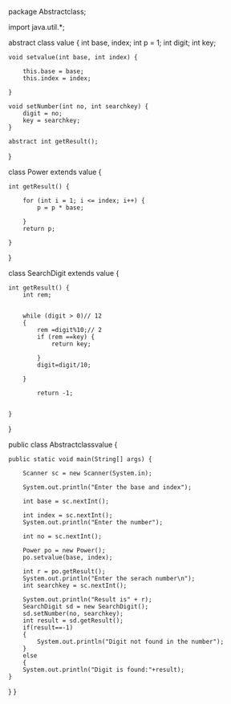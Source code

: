 package Abstractclass;

import java.util.*;

abstract class value {
	int base, index;
	int p = 1;
	int digit;
	int key;

	void setvalue(int base, int index) {

		this.base = base;
		this.index = index;

	}

	void setNumber(int no, int searchkey) {
		digit = no;
		key = searchkey;
	}

	abstract int getResult();

}

class Power extends value {

	int getResult() {

		for (int i = 1; i <= index; i++) {
			p = p * base;

		}
		return p;

	}

}

class SearchDigit extends value {
	

	int getResult() {
		int rem;


		while (digit > 0)// 12
		{
			rem =digit%10;// 2
			if (rem ==key) {
				return key;
			
			}
			digit=digit/10;

		}
		
			return -1;
		
		
	}
}

public class Abstractclassvalue {

	public static void main(String[] args) {

		Scanner sc = new Scanner(System.in);

		System.out.println("Enter the base and index");

		int base = sc.nextInt();

		int index = sc.nextInt();
		System.out.println("Enter the number");

		int no = sc.nextInt();

		Power po = new Power();
		po.setvalue(base, index);

		int r = po.getResult();
		System.out.println("Enter the serach number\n");
		int searchkey = sc.nextInt();

		System.out.println("Result is" + r);
		SearchDigit sd = new SearchDigit();
		sd.setNumber(no, searchkey);
		int result = sd.getResult();
		if(result==-1)
		{
			System.out.println("Digit not found in the number");
		}
		else
		{
		System.out.println("Digit is found:"+result);
	}
}
}
